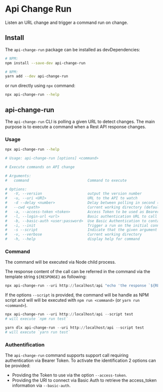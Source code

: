 # Api Change Run

Listen an URL change and trigger a command run on change.

## Install

The `api-change-run` package can be installed as devDependencies:

```bash
# NPM:
npm install --save-dev api-change-run

# NPM:
yarn add --dev api-change-run
```

or run directly using `npx` command:

```bash
npx api-change-run --help
```

## api-change-run

The `api-change-run` CLI is polling a given URL to detect changes.
The main purpose is to execute a command when a Rest API response changes.

### Usage

```bash
npx api-change-run --help

# Usage: api-change-run [options] <command>

# Execute commands on API change

# Arguments:
#   command                           Command to execute

# Options:
#   -V, --version                     output the version number
#   -u, --uri <URI>                   URL to the API to watch
#   -d --delay <number>               Delay between polling in second (default: 200)
#   --cwd <path>                      Current working directory (default: process.cwd())
#   -a, --access-token <token>        Access Token to be used as Bearer token
#   -l, --login-url <url>             Basic authentication URL to call to retrieve access token (ex: http://me:pwd@localhost/api)
#   -b, --basic-auth <user:password>  Use Basic Authentication to contact the API
#   -i, --init                        Trigger a run on the initial connection
#   -s --script                       Indicate that the given argument is a script that need to be run with npm (or yarn)
#   -v, --verbose                     Current working directory
#   -h, --help                        display help for command
```

### Command

The command will be executed via Node child process.

The response content of the call can be referred in the command via the template string `${RESPONSE}` as following:

```powershell
npx api-change-run --uri http://localhost/api "echo 'the response `${RESPONSE}'"
```

If the options `--script` is provided, the command will be handle as NPM script and will will be executed with `npm run <command>` (or `yarn run <command>`).

```powershell
npx api-change-run --uri http://localhost/api --script test
# will execute `npm run test`

yarn dlx api-change-run --uri http://localhost/api --script test
# will execute `yarn run test`
```

### Authentification

The `api-change-run` command supports support call requiring authentication via Bearer Token.
To activate the identification 2 options can be provided:

- Providing the Token to use via the option `--access-token`.
- Providing the URI to connect via Basic Auth to retrieve the access_token information via `--basic-auth`.
